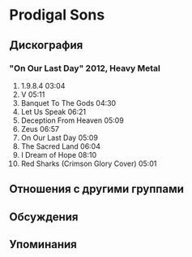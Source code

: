 # Prodigal Sons



## Дискография

### "On Our Last Day" 2012, Heavy Metal

1.	 1.9.8.4	03:04	 
2.	 V	05:11	 
3.	 Banquet To The Gods	04:30	 
4.	 Let Us Speak	06:21	 
5.	 Deception From Heaven	05:09	 
6.	 Zeus	06:57	 
7.	 On Our Last Day	05:09	 
8.	 The Sacred Land	06:04	 
9.	 I Dream of Hope	08:10	 
10.	 Red Sharks (Crimson Glory Cover)	05:01


## Отношения с другими группами


## Обсуждения


## Упоминания

